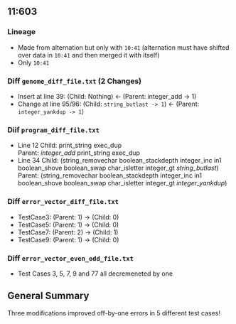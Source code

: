## 11:603
### Lineage
- Made from alternation but only with `10:41` 
 (alternation must have shifted over data in `10:41` and then merged it with itself)
- Only `10:41`

### Diff `genome_diff_file.txt` (2 Changes)
- Insert at line 39: (Child: Nothing) <- (Parent: integer_add -> 1) 
- Change at line 95/96: (Child: `string_butlast -> 1`) <- (Parent: `integer_yankdup -> 1`)

### Diif `program_diff_file.txt`
- Line 12 
Child: print_string exec_dup   
Parent:  *integer_add* print_string exec_dup  
- Line 34
Child: (string_removechar boolean_stackdepth integer_inc in1 boolean_shove boolean_swap char_isletter integer_gt *string_butlast*)  
Parent: (string_removechar boolean_stackdepth integer_inc in1 boolean_shove boolean_swap char_isletter integer_gt *integer_yankdup*)  

### Diff `error_vector_diff_file.txt`
- TestCase3: (Parent: 1) -> (Child: 0)
- TestCase5: (Parent: 1) -> (Child: 0)
- TestCase7: (Parent: 2) -> (Child: 1)
- TestCase9: (Parent: 1) -> (Child: 0)

### Diff `error_vector_even_odd_file.txt`
- Test Cases 3, 5, 7, 9 and 77 all decremeneted by one 

## General Summary
Three modifications improved off-by-one errors in 5 different test cases! 
